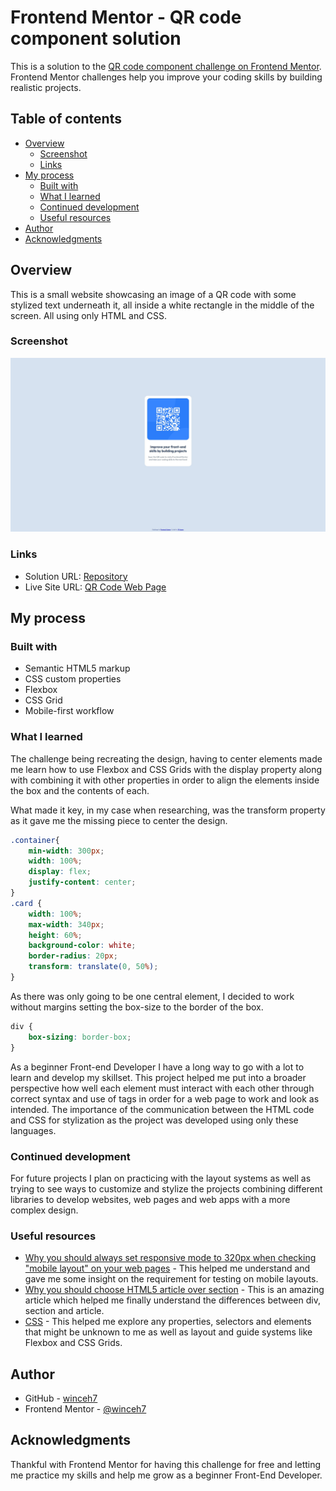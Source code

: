 # Frontend Mentor - QR code component solution

This is a solution to the [QR code component challenge on Frontend Mentor](https://www.frontendmentor.io/challenges/qr-code-component-iux_sIO_H). Frontend Mentor challenges help you improve your coding skills by building realistic projects. 


## Table of contents

- [Overview](#overview)
  - [Screenshot](#screenshot)
  - [Links](#links)
- [My process](#my-process)
  - [Built with](#built-with)
  - [What I learned](#what-i-learned)
  - [Continued development](#continued-development)
  - [Useful resources](#useful-resources)
- [Author](#author)
- [Acknowledgments](#acknowledgments)


## Overview

This is a small website showcasing an image of a QR code with some stylized text underneath it, all inside a white rectangle in the middle of the screen. All using only HTML and CSS.


### Screenshot

![](images/screenshot.jpg)


### Links

- Solution URL: [Repository](https://github.com/winceh7/QR-Code)
- Live Site URL: [QR Code Web Page](https://winceh7.github.io/QR-Code/)


## My process

### Built with

- Semantic HTML5 markup
- CSS custom properties
- Flexbox
- CSS Grid
- Mobile-first workflow


### What I learned

The challenge being recreating the design, having to center elements made me learn how to use Flexbox and CSS Grids with the display property along with combining it with other properties in order to align the elements inside the box and the contents of each.

 What made it key, in my case when researching, was the transform property as it gave me the missing piece to center the design.
```css
.container{
    min-width: 300px;
    width: 100%;
    display: flex;
    justify-content: center;
}
.card {
    width: 100%;
    max-width: 340px;
    height: 60%;
    background-color: white;
    border-radius: 20px;
    transform: translate(0, 50%);
}
```

As there was only going to be one central element, I decided to work without margins setting the box-size to the border of the box.
```css
div {
    box-sizing: border-box;
}
```
As a beginner Front-end Developer I have a long way to go with a lot to learn and develop my skillset. This project helped me put into a broader perspective how well each element must interact with each other through correct syntax and use of tags in order for a web page to work and look as intended. The importance of the communication between the HTML code and CSS for stylization as the project was developed using only these languages.


### Continued development

For future projects I plan on practicing with the layout systems as well as trying to see ways to customize and stylize the projects combining different libraries to develop websites, web pages and web apps with a more complex design.


### Useful resources

- [Why you should always set responsive mode to 320px when checking "mobile layout" on your web pages](https://dev.to/lebbe/why-you-should-always-set-responsive-mode-to-320px-when-checking-mobile-layout-on-your-web-pages-3gd9) - This helped me understand and gave me some insight on the requirement for testing on mobile layouts.
- [Why you should choose HTML5 article over section](https://www.smashingmagazine.com/2020/01/html5-article-section/) - This is an amazing article which helped me finally understand the differences between div, section and article.
- [CSS](https://developer.mozilla.org/en-US/docs/Web/CSS) - This helped me explore any properties, selectors and elements that might be unknown to me as well as layout and guide systems like Flexbox and CSS Grids.


## Author

- GitHub - [winceh7](https://github.com/winceh7)
- Frontend Mentor - [@winceh7](https://www.frontendmentor.io/profile/winceh7)


## Acknowledgments

Thankful with Frontend Mentor for having this challenge for free and letting me practice my skills and help me grow as a beginner Front-End Developer.
